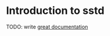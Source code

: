 # Introduction to sstd

TODO: write [great documentation](http://jacobian.org/writing/what-to-write/)
